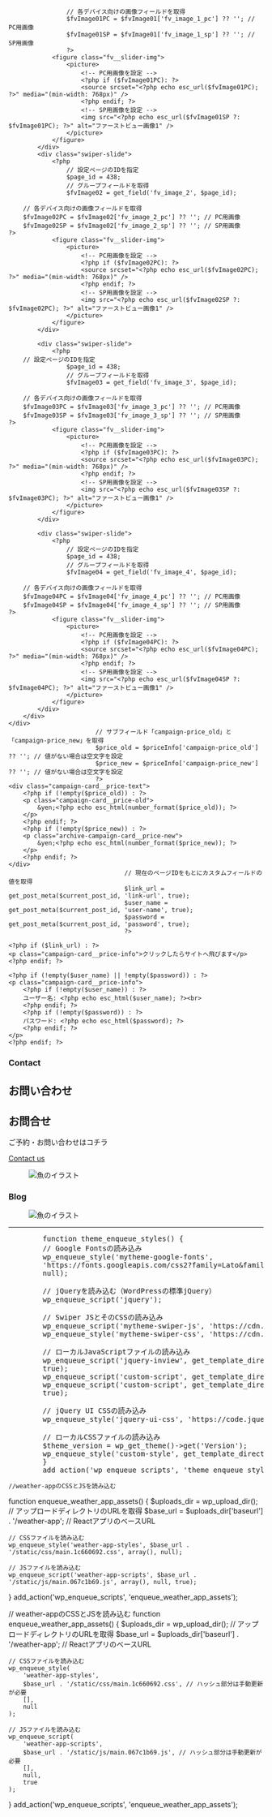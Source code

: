 <!--FVスライダー-->
<div class="fv__slider-wrap">
	<div class="fv__slider swiper js-fv-swiper">
		<div class="swiper-wrapper">
			<div class="swiper-slide">
				<?php
					// 設定ページのIDを指定
					$page_id = 438;
					// グループフィールドを取得
					$fvImage01 = get_field('fv_image_1', $page_id);

					// 各デバイス向けの画像フィールドを取得
					$fvImage01PC = $fvImage01['fv_image_1_pc'] ?? ''; // PC用画像
					$fvImage01SP = $fvImage01['fv_image_1_sp'] ?? ''; // SP用画像
					?>
				<figure class="fv__slider-img">
					<picture>
						<!-- PC用画像を設定 -->
						<?php if ($fvImage01PC): ?>
						<source srcset="<?php echo esc_url($fvImage01PC); ?>" media="(min-width: 768px)" />
						<?php endif; ?>
						<!-- SP用画像を設定 -->
						<img src="<?php echo esc_url($fvImage01SP ?: $fvImage01PC); ?>" alt="ファーストビュー画像1" />
					</picture>
				</figure>
			</div>
			<div class="swiper-slide">
				<?php
					// 設定ページのIDを指定
					$page_id = 438;
					// グループフィールドを取得
					$fvImage02 = get_field('fv_image_2', $page_id);

        // 各デバイス向けの画像フィールドを取得
        $fvImage02PC = $fvImage02['fv_image_2_pc'] ?? ''; // PC用画像
        $fvImage02SP = $fvImage02['fv_image_2_sp'] ?? ''; // SP用画像
    ?>
				<figure class="fv__slider-img">
					<picture>
						<!-- PC用画像を設定 -->
						<?php if ($fvImage02PC): ?>
						<source srcset="<?php echo esc_url($fvImage02PC); ?>" media="(min-width: 768px)" />
						<?php endif; ?>
						<!-- SP用画像を設定 -->
						<img src="<?php echo esc_url($fvImage02SP ?: $fvImage02PC); ?>" alt="ファーストビュー画像1" />
					</picture>
				</figure>
			</div>

			<div class="swiper-slide">
				<?php
        // 設定ページのIDを指定
					$page_id = 438;
					// グループフィールドを取得
					$fvImage03 = get_field('fv_image_3', $page_id);

        // 各デバイス向けの画像フィールドを取得
        $fvImage03PC = $fvImage03['fv_image_3_pc'] ?? ''; // PC用画像
        $fvImage03SP = $fvImage03['fv_image_3_sp'] ?? ''; // SP用画像
    ?>
				<figure class="fv__slider-img">
					<picture>
						<!-- PC用画像を設定 -->
						<?php if ($fvImage03PC): ?>
						<source srcset="<?php echo esc_url($fvImage03PC); ?>" media="(min-width: 768px)" />
						<?php endif; ?>
						<!-- SP用画像を設定 -->
						<img src="<?php echo esc_url($fvImage03SP ?: $fvImage03PC); ?>" alt="ファーストビュー画像1" />
					</picture>
				</figure>
			</div>

			<div class="swiper-slide">
				<?php
					// 設定ページのIDを指定
					$page_id = 438;
					// グループフィールドを取得
					$fvImage04 = get_field('fv_image_4', $page_id);

        // 各デバイス向けの画像フィールドを取得
        $fvImage04PC = $fvImage04['fv_image_4_pc'] ?? ''; // PC用画像
        $fvImage04SP = $fvImage04['fv_image_4_sp'] ?? ''; // SP用画像
    ?>
				<figure class="fv__slider-img">
					<picture>
						<!-- PC用画像を設定 -->
						<?php if ($fvImage04PC): ?>
						<source srcset="<?php echo esc_url($fvImage04PC); ?>" media="(min-width: 768px)" />
						<?php endif; ?>
						<!-- SP用画像を設定 -->
						<img src="<?php echo esc_url($fvImage04SP ?: $fvImage04PC); ?>" alt="ファーストビュー画像1" />
					</picture>
				</figure>
			</div>
		</div>
	</div>
</div>



<!--キャンペーンカードプライス-->
<div class="campaign-card__text">
	<!-- <p class="campaign-card__price-info">
							</p> -->
	<?php
							// グループフィールド「campaign-price」の値を取得
							$priceInfo = get_field('campaign-price');

							// サブフィールド「campaign-price_old」と「campaign-price_new」を取得
							$price_old = $priceInfo['campaign-price_old'] ?? ''; // 値がない場合は空文字を設定
							$price_new = $priceInfo['campaign-price_new'] ?? ''; // 値がない場合は空文字を設定
							?>
	<div class="campaign-card__price-text">
		<?php if (!empty($price_old)) : ?>
		<p class="campaign-card__price-old">
			&yen;<?php echo esc_html(number_format($price_old)); ?>
		</p>
		<?php endif; ?>
		<?php if (!empty($price_new)) : ?>
		<p class="archive-campaign-card__price-new">
			&yen;<?php echo esc_html(number_format($price_new)); ?>
		</p>
		<?php endif; ?>
	</div>

</div>



<!--inner幅を超えて、右余白を画面いっぱいにする
-->
<style>
margin-right:calc(50%-50vw);
</style>



<div class="campaign-card__text">
	<?php
									// 現在表示中のページ（固定ページや投稿など）のIDを取得
									$current_post_id = get_the_ID();

									// 現在のページIDをもとにカスタムフィールドの値を取得
									$link_url = get_post_meta($current_post_id, 'link-url', true);
									$user_name = get_post_meta($current_post_id, 'user-name', true);
									$password = get_post_meta($current_post_id, 'password', true);
									?>

	<?php if ($link_url) : ?>
	<p class="campaign-card__price-info">クリックしたらサイトへ飛びます</p>
	<?php endif; ?>

	<?php if (!empty($user_name) || !empty($password)) : ?>
	<p class="campaign-card__price-info">
		<?php if (!empty($user_name)) : ?>
		ユーザー名: <?php echo esc_html($user_name); ?><br>
		<?php endif; ?>
		<?php if (!empty($password)) : ?>
		パスワード: <?php echo esc_html($password); ?>
		<?php endif; ?>
	</p>
	<?php endif; ?>
</div>


<!--contact 右側の部分
-->
<div class="contact__item contact__cta">
	<div class="contact__heading section-heading">
		<h3 class="section-heading__title section-heading__title--contact">
			Contact
		</h3>
		<h2 class="section-heading__subtitle section-heading__subtitle--contact u-desktop">
			お問い合わせ
		</h2>
		<h2 class="section-heading__subtitle section-heading__subtitle--contact u-mobile">
			お問合せ
		</h2>
		<p class="section-heading__text">
			ご予約・お問い合わせはコチラ
		</p>
	</div>
	<div class="contact__button">
		<a href="<?php echo esc_url(home_url('/contact')); ?>" class="button">Contact us</a>
	</div>
</div>


<!--top blog 魚のあしらい-->
<figure class="top-blog__fish-image u-desktop">
	<img src="<?php echo get_theme_file_uri(); ?>/assets/images/accent02.png" alt="魚のイラスト" />
</figure>

<h3 class="section-heading__title section-heading__title--top-blog">
	Blog
</h3>


<figure class="top-voice__fish-image u-desktop">
	<img src="<?php echo get_theme_file_uri(); ?>/assets/images/accent03.png" alt="魚のイラスト" />
</figure>

<!--gallery 魚のあしらい-->
<!-- .gallery__inner::after {
display: none;

@include mq(md) {
content: '';
display: block;
width: rem(301);
height: rem(138);
background-image: url('../images/contact-fish.png');
background-size: cover;
position: absolute;
top: -76px;
right: calc(50% - min(48vw, 40rem));
z-index: 100;
}
} -->

***
<pre>
		function theme_enqueue_styles() {
		// Google Fontsの読み込み
		wp_enqueue_style('mytheme-google-fonts',
		'https://fonts.googleapis.com/css2?family=Lato&family=Gotu&family=Noto+Sans+JP:wght@400;500;700&display=swap', [],
		null);

		// jQueryを読み込む（WordPressの標準jQuery）
		wp_enqueue_script('jquery');

		// Swiper JSとそのCSSの読み込み
		wp_enqueue_script('mytheme-swiper-js', 'https://cdn.jsdelivr.net/npm/swiper@9/swiper-bundle.min.js', [], null, true);
		wp_enqueue_style('mytheme-swiper-css', 'https://cdn.jsdelivr.net/npm/swiper@9/swiper-bundle.min.css', [], null);

		// ローカルJavaScriptファイルの読み込み
		wp_enqueue_script('jquery-inview', get_template_directory_uri() . '/assets/js/jquery.inview.min.js', ['jquery'], null,
		true);
		wp_enqueue_script('custom-script', get_template_directory_uri() . '/assets/js/script.js', ['jquery'], null, true);
		wp_enqueue_script('custom-script', get_template_directory_uri() . '/assets/js/custom-slider.js', ['jquery'], null,
		true);

		// jQuery UI CSSの読み込み
		wp_enqueue_style('jquery-ui-css', 'https://code.jquery.com/ui/1.12.1/themes/base/jquery-ui.css', [], null);

		// ローカルCSSファイルの読み込み
		$theme_version = wp_get_theme()->get('Version');
		wp_enqueue_style('custom-style', get_template_directory_uri() . '/assets/css/styles.css', [], $theme_version);
		}
		add_action('wp_enqueue_scripts', 'theme_enqueue_styles');
</pre>


	//weather-appのCSSとJSを読み込む
function enqueue_weather_app_assets() {
    $uploads_dir = wp_upload_dir(); // アップロードディレクトリのURLを取得
    $base_url = $uploads_dir['baseurl'] . '/weather-app'; // ReactアプリのベースURL

    // CSSファイルを読み込む
    wp_enqueue_style('weather-app-styles', $base_url . '/static/css/main.1c660692.css', array(), null);

    // JSファイルを読み込む
    wp_enqueue_script('weather-app-scripts', $base_url . '/static/js/main.067c1b69.js', array(), null, true);
}
add_action('wp_enqueue_scripts', 'enqueue_weather_app_assets');


// weather-appのCSSとJSを読み込む
function enqueue_weather_app_assets() {
    $uploads_dir = wp_upload_dir(); // アップロードディレクトリのURLを取得
    $base_url = $uploads_dir['baseurl'] . '/weather-app'; // ReactアプリのベースURL

    // CSSファイルを読み込む
    wp_enqueue_style(
        'weather-app-styles',
        $base_url . '/static/css/main.1c660692.css', // ハッシュ部分は手動更新が必要
        [],
        null
    );

    // JSファイルを読み込む
    wp_enqueue_script(
        'weather-app-scripts',
        $base_url . '/static/js/main.067c1b69.js', // ハッシュ部分は手動更新が必要
        [],
        null,
        true
    );
}
add_action('wp_enqueue_scripts', 'enqueue_weather_app_assets');
